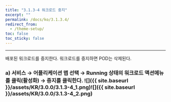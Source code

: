 ```yaml
---
title: "3.1.3-4 워크로드 중지"
excerpt: ""
permalink: /docs/ko/3.1.3.4/
redirect_from:
  - /theme-setup/
toc: false
toc_sticky: false
---
```


---
배포된 워크로드를 중지한다. 워크로드를 중지하면 POD는 삭제된다.

### a\) 서비스 → 어플리케이션 맵 선택 → Running 상태의 워크로드 액션메뉴를 클릭\(활성화\) → 중지를 클릭한다. ![]({{ site.baseurl }}/assets/KR/3.0.0/3.1.3-4_1.png)![]({{ site.baseurl }}/assets/KR/3.0.0/3.1.3-4_2.png)
